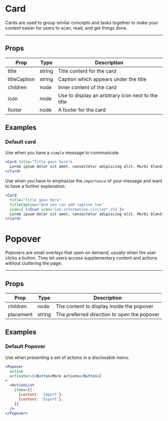 # Card

Cards are used to group similar concepts and tasks together to make your content
easier for users to scan, read, and get things done.

---

## Props

| Prop | Type | Description |
| ---- | ---- | ----------- |
| title | string | Title content for the card |
| titleCaption | string | Caption which appears under the title |
| children | node | Inner content of the card |
| icon | node | Use to display an arbitrary icon next to the title |
| footer | node | A footer for the card |

## Examples

### Default card

Use when you have a `simple` message to communicate.

```jsx
<Card title="Title goes here">
  Lorem ipsum dolor sit amet, consectetur adipiscing elit. Morbi blandit orci vitae sem vestibulum sagittis.
</Card>
```

Use when you have to emphasize the `importance` of your message and want to have a further explanation.

```jsx
<Card
  title="Title goes here"
  titleCaption="And you can add caption too"
  icon={ (<Icon icon="ion-information-circled" />) }>
  Lorem ipsum dolor sit amet, consectetur adipiscing elit. Morbi blandit orci vitae sem vestibulum sagittis.
</Card>
```

# Popover

Popovers are small overlays that open on demand, usually when the user clicks a button. They let users access supplementary content and actions without cluttering the page.

---

## Props

| Prop | Type | Description |
| ---- | ---- | ----------- |
| children | node | The content to display inside the popover |
| placement | string | The preferred direction to open the popover |

## Examples

###  Default Popover

Use when presenting a set of actions in a disclosable menu.

```jsx
<Popover
  active
  activator={<Button>More actions</Button>}
>
  <ActionList
    items={[
      {content: 'Import'},
      {content: 'Export'},
    ]}
  />
</Popover>
```
